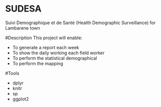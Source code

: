 # SUDESA
Suivi Demographique et de Santé (Health Demographic Surveillance) for Lambarene town

#Description
This project will enable:

- To generate a report each week
- To show the daily working each field worker
- To perform the statistical demographical
- To perform the mapping

#Tools
- dplyr
- knitr
- sp
- ggplot2